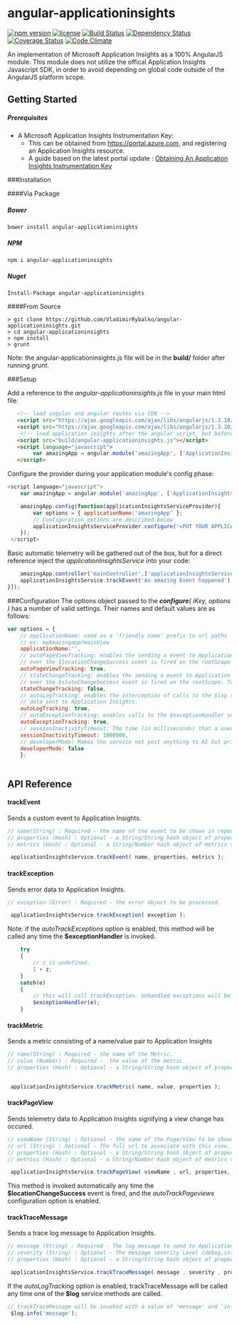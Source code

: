



angular-applicationinsights
===========================
[![npm version][npm-image]][npm-url] [![license][lic-image]][lic-url] [![Build Status][travisCI-image]][travisCI-url] [![Dependency Status][dep-image]][dep-url] [![Coverage Status][coveralls-image]][coveralls-url] [![Code Climate][cc-image]][cc-url]

An implementation of Microsoft Application Insights as a 100% AngularJS module. This module does not utilize the offical Application Insights Javascript SDK, in order to avoid depending on global code outside of the AngularJS platform scope.

## Getting Started

##### Prerequisites

- A Microsoft Application Insights Instrumentation Key:
    - This can be obtained from https://portal.azure.com, and registering an Application Insights resource.
    - A guide based on the latest portal update : [Obtaining An Application Insights Instrumentation Key](http://kenhaines.net/getting-an-application-insights-instrumentation-key/) 


###Installation

####Via Package 

##### Bower
```
bower install angular-applicationinsights
```

##### NPM
```
npm i angular-applicationinsights
```

##### Nuget
```
Install-Package angular-applicationinsights
```

####From Source
```
> git clone https://github.com/VladimirRybalko/angular-applicationinsights.git
> cd angular-applicationinsights
> npm install
> grunt
```
Note: the angular-applicationinsights.js file will be in the **build/** folder after running *grunt*.


###Setup

Add a reference to the *angular-applicationinsights.js* file in your main html file:
```HTML
   <!-- load angular and angular routes via CDN -->
   <script src="https://ajax.googleapis.com/ajax/libs/angularjs/1.3.10/angular.js"></script>
   <script src="https://ajax.googleapis.com/ajax/libs/angularjs/1.3.10/angular-route.js"></script>
	<!-- load application insights after the angular script, but before your main application module -->
   <script src="build/angular-applicationinsights.js"></script>
   <script language="javascript">
		var amazingApp = angular.module('amazingApp', ['ApplicationInsightsModule']);
   </script>
```
Configure the provider during your application module's config phase:
```Javascript
<script language="javascript">
	var amazingApp = angular.module('amazingApp', ['ApplicationInsightsModule']);

	amazingApp.config(function(applicationInsightsServiceProvider){
		var options = { applicationName:'amazingApp' };
		// Configuration options are described below 	 
        applicationInsightsServiceProvider.configure('<PUT YOUR APPLICATION INSIGHTS KEY HERE', options );
    });
 </script>
```
 Basic automatic telemetry will be gathered out of the box, but for a direct reference inject the _applicationInsightsService_ into your code:
```Javascript
	amazingApp.controller('mainController',['applicationInsightsService',function(applicationInsightsService){
	applicationInsightsService.trackEvent('An amazing Event happened');
}]);

```

###Configuration
The options object passed to the _**configure**( iKey, options )_  has a number of valid settings. Their names and default values are as follows:
```Javascript
var options = {
	// applicationName: used as a 'friendly name' prefix to url paths
	// ex: myAmazingapp/mainView
	applicationName:'',
	// autoPageViewTracking: enables the sending a event to Application Insights when 
	// ever the $locationChangeSuccess event is fired on the rootScope
	autoPageViewTracking: true,
	// stateChangeTracking: enables the sending a event to Application Insights when 
	// ever the $stateChangeSuccess event is fired on the rootScope. To enable 'autoPageViewTracking' option should be set too. 
	stateChangeTracking: false,
	// autoLogTracking: enables the interception of calls to the $log service and have the trace 
	// data sent to Application Insights.
	autoLogTracking: true,
	// autoExceptionTracking: enables calls to the $exceptionHandler service, usually unhandled exceptions, to have the error and stack data sent to Application Insights.
	autoExceptionTracking: true,
	// sessionInactivityTimeout: The time (in milliseconds) that a user session can be inactive, before a new session will be created (on the next api call). Default is 30mins.
	sessionInactivityTimeout: 1800000,
	// developerMode: Makes the service not post anything to AI but print it to the console instead
	developerMode: false
	};
	
```

## API Reference

#### trackEvent
Sends a custom event to Application Insights. 
```Javascript
// name(String) : Required - the name of the event to be shown in reports.
// properties (Hash) : Optional - a String/String hash object of properties to associate with this event.
// metrics (Hash) : Optional - a String/Number hash object of metrics to associate with this event.

 applicationInsightsService.trackEvent( name, properties, metrics );
```

#### trackException
Sends error data to Application Insights. 
```Javascript
// exception (Error) : Required - the error object to be processed.

 applicationInsightsService.trackException( exception );
```
Note: if the *autoTrackExceptions* option is enabled, this method will be called any time the **$exceptionHandler** is invoked.
```Javascript
	try
	{
		// z is undefined.
		1 + z;
	}
	catch(e)
	{
		// this will call trackException. Unhandled exceptions will be caught by angularJS and directed to the $exceptionHandler.
		$exceptionHandler(e);
	}
```

#### trackMetric
Sends a metric consisting of a name/value pair to Application Insights
```Javascript
// name(String) : Required - the name of the Metric.
// value (Number) : Required -  the value of the metric.
// properties (Hash) : Optional - a String/String hash object of properties to associate with this metric.


 applicationInsightsService.trackMetric( name, value, properties );
```


#### trackPageView
Sends telemetry data to Application Insights signifying a view change has occured.
```Javascript
// viewName (String) : Optional - the name of the Page/View to be shown in reports. Defaults to the url path, prefixed with the app name (ex: amazingApp/view2).
// url (String) : Optional - The full url to associate with this view. Defaults to $location.absUrl();
// properties (Hash) : Optional - a String/String hash object of properties to associate with this event.
// metrics (Hash) : Optional - a String/Number hash object of metrics to associate with this event.

 applicationInsightsService.trackPageView( viewName , url, properties, metrics );
```
This method is invoked automatically any time the **$locationChangeSuccess** event is fired, and the *autoTrackPageviews* configuration option is enabled.

#### trackTraceMessage
Sends a trace log message to Application Insights. 
```Javascript
// message (String) : Required - The log message to send to Application Insights.
// severity (String) : Optional - The message severity Level (debug,info,warn, error). Defaults to 'info'. 
// properties (Hash) : Optional - a String/String hash object of properties to associate with this event.

 applicationInsightsService.trackTraceMessage( message , severity , properties);
```
If the *autoLogTracking* option is enabled, trackTraceMessage will be called any time one of the **$log** service methods are called.
```Javascript
// trackTraceMessage will be invoked with a value of 'message' and 'info' as the parameters.
 $log.info('message');
```



[travisCI-image]: https://travis-ci.org/khaines/angular-applicationinsights.svg?branch=master&
[travisCI-url]: https://travis-ci.org/khaines/angular-applicationinsights
[coveralls-image]: https://coveralls.io/repos/khaines/angular-applicationinsights/badge.svg?branch=master
[coveralls-url]: https://coveralls.io/r/khaines/angular-applicationinsights?branch=master
[npm-image]: https://img.shields.io/npm/v/angular-applicationinsights.svg
[npm-url]: https://www.npmjs.com/package/angular-applicationinsights
[lic-image]: http://img.shields.io/npm/l/angular-applicationinsights.svg
[lic-url]: LICENSE
[dep-image]: https://david-dm.org/khaines/angular-applicationinsights.svg
[dep-url]: https://david-dm.org/khaines/angular-applicationinsights
[cc-image]:https://codeclimate.com/github/khaines/angular-applicationinsights/badges/gpa.svg
[cc-url]:https://codeclimate.com/github/khaines/angular-applicationinsights    
